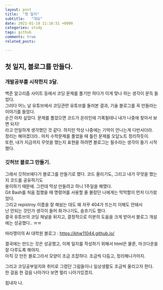 ```yaml
---
layout: post
title:  "첫 일지"
subtitle:   "개요"
date: 2021-01-19 11:16:51 +0900
categories: study
tags: github
comments: true
related_posts:

---
```


## 첫 일지, 블로그를 만들다.
   
   
### 개발공부를 시작한지 3달.
   
   
백준 알고리즘 사이트 등에서 코딩 문제를 풀기만 하다가 이게 맞나 하는 생각이 문득 들었다.   
그러다 어느 날 유튜브에서 코딩관련 유튜브를 둘러본 결과, 기술 블로그를 꼭 만들라는 이야기를 들었다.   
순간 아차 싶었다. 문제를 풀었으면 코드가 온라인에 기록될테니 내가 나중에 찾아서 보면 되지!   
라고 안일하게 생각했던 것 같다. 하지만 막상 나중에는 기억이 안나는게 다반사더라.   
정리는 해야겠더라.. 마치 수학문제를 풀었을 때 틀린 문제를 오답노트 정리하듯이.   
또한, 내가 지금까지 무엇을 했는지 표현을 하려면 블로그는 필수라는 생각이 들기 시작했다.   
   
   
### 깃허브 블로그 만들기.
   
   
그래서 깃허브에다가 블로그를 만들기로 했다. 코드 올리기도, 그리고 내가 무엇을 했는지 코드를 공유하기도   
용이하기 때문에. 그런데 막상 만들려고 하니 1주일을 해맸다.   
Git Bash를 처음 접했을 때 명령어를 사용할 줄 몰랐던 나에게는 막막함이 먼저 다가왔었다.   
그리고 repistroy 이름을 잘 해놨는 데도 왜 자꾸 404가 뜨는지 이해도 안돼서   
난 안되는 것인가 생각이 들어 화가나기도, 슬프기도 했다.   
결국 유튜브의 코딩 채널을 뒤지고, 결정적으로 이분의 도움을 크게 받아서 블로그 개설에는 성공했다.. ㅠㅠ   
   
따라쟁이의 AI 대학원 블로그 : <https://khw11044.github.io/>
   
결국에는 만드는 것은 성공했고, 이제 일지를 작성하기 위해서 html은 물론, 마크다운을 잘 다루도록 해야지.   
아직 갓 만든 블로그라서 모양이 조금 조잡하다. 조금씩 다듬고, 정리해나가야지.   

그리고 코딩공부일지와 취미로 그렸던 그림들이나 일상생활도 조금씩 올리고자 한다.   
한 걸음 한 걸음 나아가다 보면 멀리 나아가있겠지.   
   
힘내자 나.